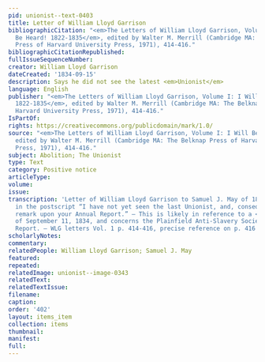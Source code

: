```yaml
---
pid: unionist--text-0403
title: Letter of William Lloyd Garrison
bibliographicCitation: "<em>The Letters of William Lloyd Garrison, Volume I: I Will
  Be Heard! 1822-1835</em>, edited by Walter M. Merrill (Cambridge MA: The Belknap
  Press of Harvard University Press, 1971), 414-416."
bibliographicCitationRepublished: 
fullIssueSequenceNumber: 
creator: William Lloyd Garrison
dateCreated: '1834-09-15'
description: Says he did not see the latest <em>Unionist</em>
language: English
publisher: "<em>The Letters of William Lloyd Garrison, Volume I: I Will Be Heard!
  1822-1835</em>, edited by Walter M. Merrill (Cambridge MA: The Belknap Press of
  Harvard University Press, 1971), 414-416."
IsPartOf: 
rights: https://creativecommons.org/publicdomain/mark/1.0/
source: "<em>The Letters of William Lloyd Garrison, Volume I: I Will Be Heard! 1822-1835</em>,
  edited by Walter M. Merrill (Cambridge MA: The Belknap Press of Harvard University
  Press, 1971), 414-416."
subject: Abolition; The Unionist
type: Text
category: Positive notice
articleType: 
volume: 
issue: 
transcription: 'Letter of William Lloyd Garrison to Samuel J. May of 1834-09-15 includes
  in the postscript “I have not yet seen the last Unionist, and, consequently, cannot
  remark upon your Annual Report.” – This is likely in reference to a <em>Unionist</em>
  of September 11, 1834, and concerns the Plainfield Anti-Slavery Society’s Annual
  Report. – WLG letters Vol. 1 p. 414-416, precise reference on p. 416 '
scholarlyNotes: 
commentary: 
relatedPeople: William Lloyd Garrison; Samuel J. May
featured: 
repeated: 
relatedImage: unionist--image-0343
relatedText: 
relatedTextIssue: 
filename: 
caption: 
order: '402'
layout: items_item
collection: items
thumbnail: 
manifest: 
full: 
---
```

